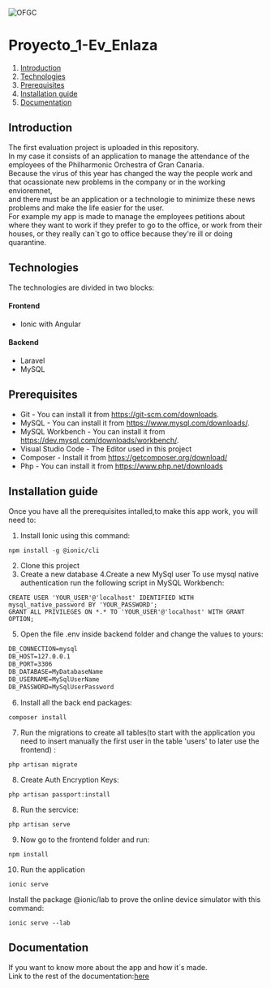 ![OFGC](https://github.com/KiraGONW/Proyecto_1-Ev_Enlaza/blob/master/docImg/Logo.PNG)
# Proyecto_1-Ev_Enlaza
1. [Introduction](#introduction)
2. [Technologies](#technologies)
3. [Prerequisites](#prerequesites)
4. [Installation guide](#installation-guide)
5. [Documentation](#documentation)
## Introduction
The first evaluation project is uploaded in this repository.<br/>
In my case it consists of an application to manage the attendance of the employees of the Philharmonic Orchestra of Gran Canaria.<br/>
Because the virus of this year has changed the way the people work and that ocassionate new problems in the company or in the working envioremnet,<br/>
and there must be an application or a technologie to minimize these news problems and make the life easier for the user.<br/>
For example my app is made to manage the employees petitions about where they want to work if they prefer to go to the office, or work from their houses,
or they really can´t go to office because they're ill or doing quarantine.<br/>
## Technologies
The technologies are divided in two blocks:
#### Frontend
* Ionic with Angular
#### Backend
* Laravel
* MySQL
## Prerequisites
* Git - You can install it from https://git-scm.com/downloads.
* MySQL - You can install it from https://www.mysql.com/downloads/.
* MySQL Workbench - You can install it from https://dev.mysql.com/downloads/workbench/.
* Visual Studio Code - The Editor used in this project
* Composer - Install it from https://getcomposer.org/download/
* Php - You can install it from https://www.php.net/downloads
## Installation guide
Once you have all the prerequisites intalled,to make this app work, you will need to: 

1. Install Ionic using this command:
``` markdown
npm install -g @ionic/cli
```
2. Clone this project
3. Create a new database
4.Create a new MySql user
To use mysql native authentication run the following script in MySQL Workbench:
```
CREATE USER 'YOUR_USER'@'localhost' IDENTIFIED WITH mysql_native_password BY 'YOUR_PASSWORD';
GRANT ALL PRIVILEGES ON *.* TO 'YOUR_USER'@'localhost' WITH GRANT OPTION;
```
5. Open the file .env inside backend folder and change the values to yours:
``` markdown
DB_CONNECTION=mysql
DB_HOST=127.0.0.1
DB_PORT=3306
DB_DATABASE=MyDatabaseName
DB_USERNAME=MySqlUserName
DB_PASSWORD=MySqlUserPassword
```
6. Install all the back end packages:
```
composer install
```
7. Run the migrations to create all tables(to start with the application you need to insert manually the first user in the table 'users' to later use the frontend) :
```
php artisan migrate
```
8. Create Auth Encryption Keys:
```
php artisan passport:install
```
8. Run the sercvice:
```
php artisan serve
```
9. Now go to the frontend folder and run:
```
npm install
```
10. Run the application
```
ionic serve
```
Install the package @ionic/lab to prove the online device simulator with this command:
```
ionic serve --lab
```
## Documentation
If you want to know more about the app and how it´s made. <br/>
Link to the rest of the documentation:[here](/Documentation.md)

